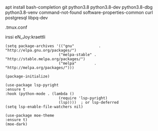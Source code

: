 apt install bash-completion git python3.8 python3.8-dev python3.8-dbg python3.8-venv command-not-found software-properties-common curl postgresql libpq-dev

.tmux.conf

irssi eN_Joy:kraettli

    (setq package-archives '(("gnu"           . "http://elpa.gnu.org/packages/")
                            ("melpa-stable" . "http://stable.melpa.org/packages/")
                            ("melpa"        . "http://melpa.org/packages/")))

    (package-initialize)

    (use-package lsp-pyright
    :ensure t
    :hook (python-mode . (lambda ()
                            (require 'lsp-pyright)
                            (lsp))))  ; or lsp-deferred
    (setq lsp-enable-file-watchers nil)

    (use-package moe-theme
    :ensure t)
    (moe-dark)
